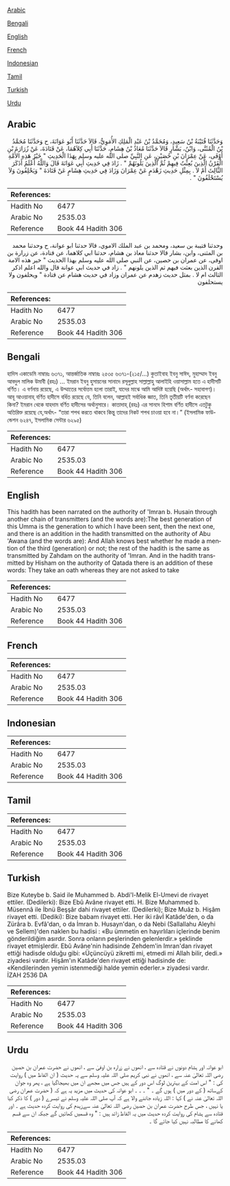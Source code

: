 [Arabic](#arabic)

[Bengali](#bengali)

[English](#english)

[French](#french)

[Indonesian](#indonesian)

[Tamil](#tamil)

[Turkish](#turkish)

[Urdu](#urdu)

## Arabic


<div dir="rtl" lang="ar" style={{fontSize:'larger',backgroundColor:'#f8f9fa',padding:20}}>
وَحَدَّثَنَا قُتَيْبَةُ بْنُ سَعِيدٍ، وَمُحَمَّدُ بْنُ عَبْدِ الْمَلِكِ الأُمَوِيُّ، قَالاَ حَدَّثَنَا أَبُو عَوَانَةَ، ح وَحَدَّثَنَا مُحَمَّدُ بْنُ الْمُثَنَّى، وَابْنُ، بَشَّارٍ قَالاَ حَدَّثَنَا مُعَاذُ بْنُ هِشَامٍ، حَدَّثَنَا أَبِي كِلاَهُمَا، عَنْ قَتَادَةَ، عَنْ زُرَارَةَ بْنِ أَوْفَى، عَنْ عِمْرَانَ بْنِ حُصَيْنٍ، عَنِ النَّبِيِّ صلى الله عليه وسلم بِهَذَا الْحَدِيثِ ‏"‏ خَيْرُ هَذِهِ الأُمَّةِ الْقَرْنُ الَّذِينَ بُعِثْتُ فِيهِمْ ثُمَّ الَّذِينَ يَلُونَهُمْ ‏"‏ ‏.‏ زَادَ فِي حَدِيثِ أَبِي عَوَانَةَ قَالَ وَاللَّهُ أَعْلَمُ أَذَكَرَ الثَّالِثَ أَمْ لاَ ‏.‏ بِمِثْلِ حَدِيثِ زَهْدَمٍ عَنْ عِمْرَانَ وَزَادَ فِي حَدِيثِ هِشَامٍ عَنْ قَتَادَةَ ‏"‏ وَيَحْلِفُونَ وَلاَ يُسْتَحْلَفُونَ ‏"‏ ‏.‏
</div>
<div style={{backgroundColor:'#f8f9fa',padding:20, marginBottom: 10}}><table> <thead> <tr> <th>References:</th> <th></th> </tr> </thead> <tbody><tr><td>Hadith No</td><td>6477</td></tr><tr><td>Arabic No</td><td>2535.03</td></tr><tr><td>Reference</td><td>Book 44 Hadith 306</td></tr></tbody></table></div>


<div dir="rtl" lang="ar" style={{fontSize:'larger',backgroundColor:'#f8f9fa',padding:20}}>
وحدثنا قتيبة بن سعيد، ومحمد بن عبد الملك الاموي، قالا حدثنا ابو عوانة، ح وحدثنا محمد بن المثنى، وابن، بشار قالا حدثنا معاذ بن هشام، حدثنا ابي كلاهما، عن قتادة، عن زرارة بن اوفى، عن عمران بن حصين، عن النبي صلى الله عليه وسلم بهذا الحديث " خير هذه الامة القرن الذين بعثت فيهم ثم الذين يلونهم " . زاد في حديث ابي عوانة قال والله اعلم اذكر الثالث ام لا . بمثل حديث زهدم عن عمران وزاد في حديث هشام عن قتادة " ويحلفون ولا يستحلفون
</div>
<div style={{backgroundColor:'#f8f9fa',padding:20, marginBottom: 10}}><table> <thead> <tr> <th>References:</th> <th></th> </tr> </thead> <tbody><tr><td>Hadith No</td><td>6477</td></tr><tr><td>Arabic No</td><td>2535.03</td></tr><tr><td>Reference</td><td>Book 44 Hadith 306</td></tr></tbody></table></div>

## Bengali


<div dir="ltr" lang="bn" style={{fontSize:'larger',backgroundColor:'#f8f9fa',padding:20}}>
হাদিস একাডেমি নাম্বারঃ ৬৩৭১, আন্তর্জাতিক নাম্বারঃ ২৫৩৫ ৬৩৭১-(২১৫/...) কুতাইবাহ ইবনু সাঈদ, মুহাম্মাদ ইবনু আবদুল মালিক উমাবী (রহঃ) ... ইমরান ইবনু হুসায়নের সানাদে রসূলুল্লাহ সাল্লাল্লাহু আলাইহি ওয়াসাল্লাম হতে এ হাদীসটি বর্ণিত। এ বর্ণনায় রয়েছে, এ উম্মাতের সর্বোত্তম হলো তারাই, যাদের মাঝে আমি আদিষ্ট হয়েছি (অর্থাৎ- সহাবাগণ)। আবূ আওয়ানাহ্ বর্ণিত হাদীসে বর্ধিত রয়েছে যে, তিনি বলেন, আল্লাহই সর্বাধিক জ্ঞাত, তিনি তৃতীয়টি বর্ণনা করেছেন কিনা? ইমরান থেকে যাহদাম বর্ণিত হাদীসের অর্থানুসারে। কাতাদাহ্ (রহঃ) এর সানদে হিশাম বর্ণিত হাদীসে এতটুকু অতিরিক্ত রয়েছে যে,অর্থাৎ- “তারা শপথ করতে থাকবে কিন্তু তাদের নিকট শপথ চাওয়া হবে না।” (ইসলামিক ফাউন্ডেশন ৬২৪৭, ইসলামিক সেন্টার ৬২৯৫)
</div>
<div style={{backgroundColor:'#f8f9fa',padding:20, marginBottom: 10}}><table> <thead> <tr> <th>References:</th> <th></th> </tr> </thead> <tbody><tr><td>Hadith No</td><td>6477</td></tr><tr><td>Arabic No</td><td>2535.03</td></tr><tr><td>Reference</td><td>Book 44 Hadith 306</td></tr></tbody></table></div>

## English


<div dir="ltr" lang="en" style={{fontSize:'larger',backgroundColor:'#f8f9fa',padding:20}}>
This hadith has been narrated on the authority of 'Imran b. Husain through another chain of transmitters (and the words are):The best generation of this Umma is the generation to which I have been sent, then the next one, and there is an addition in the hadith transmitted on the authority of Abu 'Awana (and the words are): And Allah knows best whether he made a mention of the third (generation) or not; the rest of the hadith is the same as transmitted by Zahdam on the authority of 'Imran. And in the hadith transmitted by Hisham on the authority of Qatada there is an addition of these words: They take an oath whereas they are not asked to take
</div>
<div style={{backgroundColor:'#f8f9fa',padding:20, marginBottom: 10}}><table> <thead> <tr> <th>References:</th> <th></th> </tr> </thead> <tbody><tr><td>Hadith No</td><td>6477</td></tr><tr><td>Arabic No</td><td>2535.03</td></tr><tr><td>Reference</td><td>Book 44 Hadith 306</td></tr></tbody></table></div>

## French


<div dir="ltr" lang="fr" style={{fontSize:'larger',backgroundColor:'#f8f9fa',padding:20}}>

</div>
<div style={{backgroundColor:'#f8f9fa',padding:20, marginBottom: 10}}><table> <thead> <tr> <th>References:</th> <th></th> </tr> </thead> <tbody><tr><td>Hadith No</td><td>6477</td></tr><tr><td>Arabic No</td><td>2535.03</td></tr><tr><td>Reference</td><td>Book 44 Hadith 306</td></tr></tbody></table></div>

## Indonesian


<div dir="ltr" lang="id" style={{fontSize:'larger',backgroundColor:'#f8f9fa',padding:20}}>

</div>
<div style={{backgroundColor:'#f8f9fa',padding:20, marginBottom: 10}}><table> <thead> <tr> <th>References:</th> <th></th> </tr> </thead> <tbody><tr><td>Hadith No</td><td>6477</td></tr><tr><td>Arabic No</td><td>2535.03</td></tr><tr><td>Reference</td><td>Book 44 Hadith 306</td></tr></tbody></table></div>

## Tamil


<div dir="ltr" lang="ta" style={{fontSize:'larger',backgroundColor:'#f8f9fa',padding:20}}>

</div>
<div style={{backgroundColor:'#f8f9fa',padding:20, marginBottom: 10}}><table> <thead> <tr> <th>References:</th> <th></th> </tr> </thead> <tbody><tr><td>Hadith No</td><td>6477</td></tr><tr><td>Arabic No</td><td>2535.03</td></tr><tr><td>Reference</td><td>Book 44 Hadith 306</td></tr></tbody></table></div>

## Turkish


<div dir="ltr" lang="tr" style={{fontSize:'larger',backgroundColor:'#f8f9fa',padding:20}}>
Bize Kuteybe b. Said ile Muhammed b. Abdi'l-Melik El-Umevi de rivayet ettiler. (Dedilerki): Bize Ebû Avâne rivayet etti. H. Bize Muhammed b. Müsennâ ile İbnü Beşşâr dahi rivayet ettiler. (Dedilerki); Bize Muâz b. Hişâm rivayet etti. (Dediki): Bize babam rivayet etti. Her iki râvİ Katâde'den, o da Zürâra b. Evfâ'dan, o da İmran b. Husayn'dan, o da Nebi (Sallallahu Aleyhi ve Sellem)'den naklen bu hadisi : «Bu ümmetin en hayırlıları içlerinde benim gönderildiğim asırdır. Sonra onların peşlerinden gelenlerdir.» şeklinde rivayet etmişlerdir. Ebû Avâne'nin hadisinde Zehdem'in Imran'dan rivayet ettiği hadisde olduğu gibi: «Üçüncüyü zikretti mi, etmedi mi Allah bilir, dedi.» ziyadesi vardır. Hişâm'ın Katâde'den rivayet ettiği hadisinde de: «Kendilerinden yemin istenmediği halde yemin ederler.» ziyadesi vardır. İZAH 2536 DA
</div>
<div style={{backgroundColor:'#f8f9fa',padding:20, marginBottom: 10}}><table> <thead> <tr> <th>References:</th> <th></th> </tr> </thead> <tbody><tr><td>Hadith No</td><td>6477</td></tr><tr><td>Arabic No</td><td>2535.03</td></tr><tr><td>Reference</td><td>Book 44 Hadith 306</td></tr></tbody></table></div>

## Urdu


<div dir="rtl" lang="ur" style={{fontSize:'larger',backgroundColor:'#f8f9fa',padding:20}}>
ابو عوانہ اور ہشام دونوں نے قتادہ سے ، انھوں نے زرارہ بن اوفیٰ سے ، انھوں نے حضرت عمران بن حصین رضی اللہ تعالیٰ عنہ سے ، انھوں نے نبی کریم صلی اللہ علیہ وسلم سے یہ حدیث ( ان الفاظ میں ) روایت کی : " اس امت کے بہترین لوگ اس دور کے ہیں جس میں مجھے ان میں بھیجاگیا ہے ، پھر وہ جوان کےساتھ ( کے دور میں ) ہوں گے ۔ " ۔ ۔ ۔ ابو عوانہ کی حدیث میں مزید یہ ہے کہ ( حضرت عمران رضی اللہ تعالیٰ عنہ نے ) کہا : اللہ زیادہ جاننے والا ہے کہ آپ صلی اللہ علیہ وسلم نے تیسرے ( دور ) کا ذکر کیا یا نہیں ، جس طرح حضرت عمران بن حصین رضی اللہ تعالیٰ عنہ سےزہدم کی روایت کردہ حدیث ہے ۔ اور قتادہ سے ہشام کی روایت کردہ حدیث میں یہ الفاظ زائد ہیں : " وہ قسمیں کھائیں گے جبکہ ان سے قسم کھانے کا مطالبہ نہیں کیا جائے گا ۔
</div>
<div style={{backgroundColor:'#f8f9fa',padding:20, marginBottom: 10}}><table> <thead> <tr> <th>References:</th> <th></th> </tr> </thead> <tbody><tr><td>Hadith No</td><td>6477</td></tr><tr><td>Arabic No</td><td>2535.03</td></tr><tr><td>Reference</td><td>Book 44 Hadith 306</td></tr></tbody></table></div>